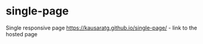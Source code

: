 # single-page
Single responsive page
https://kausaratg.github.io/single-page/ - link to the hosted page
